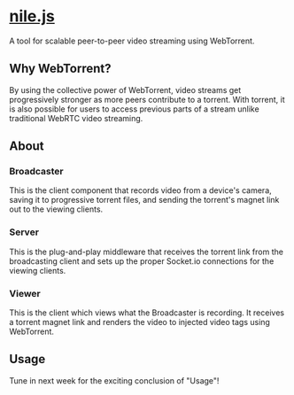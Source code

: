# [nile.js][website]
A tool for scalable peer-to-peer video streaming using WebTorrent.

## Why WebTorrent?
By using the collective power of WebTorrent, video streams get progressively stronger as more peers contribute to a torrent. With torrent, it is also possible for users to access previous parts of a stream unlike traditional WebRTC video streaming.

## About
### Broadcaster
This is the client component that records video from a device's camera, saving it to progressive torrent files, and sending the torrent's magnet link out to the viewing clients.
### Server
This is the plug-and-play middleware that receives the torrent link from the broadcasting client and sets up the proper Socket.io connections for the viewing clients.
### Viewer
This is the client which views what the Broadcaster is recording. It receives a torrent magnet link and renders the video to injected video tags using WebTorrent.

## Usage
Tune in next week for the exciting conclusion of "Usage"!

[website]: http://www.nilejs.com
